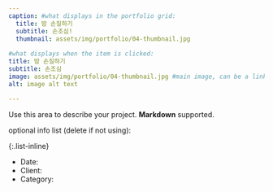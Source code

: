 ```yaml
---
caption: #what displays in the portfolio grid:
  title: 밤 손질하기
  subtitle: 손조심!
  thumbnail: assets/img/portfolio/04-thumbnail.jpg
  
#what displays when the item is clicked:
title: 밤 손질하기
subtitle: 손조심
image: assets/img/portfolio/04-thumbnail.jpg #main image, can be a link or a file in assets/img/portfolio
alt: image alt text

---
```

Use this area to describe your project. **Markdown** supported.

optional info list (delete if not using):

{:.list-inline} 
- Date: 
- Client: 
- Category: 

